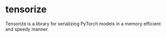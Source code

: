 # tensorize

Tensorize is a library for serializing PyTorch models in a memory efficient and speedy manner.
